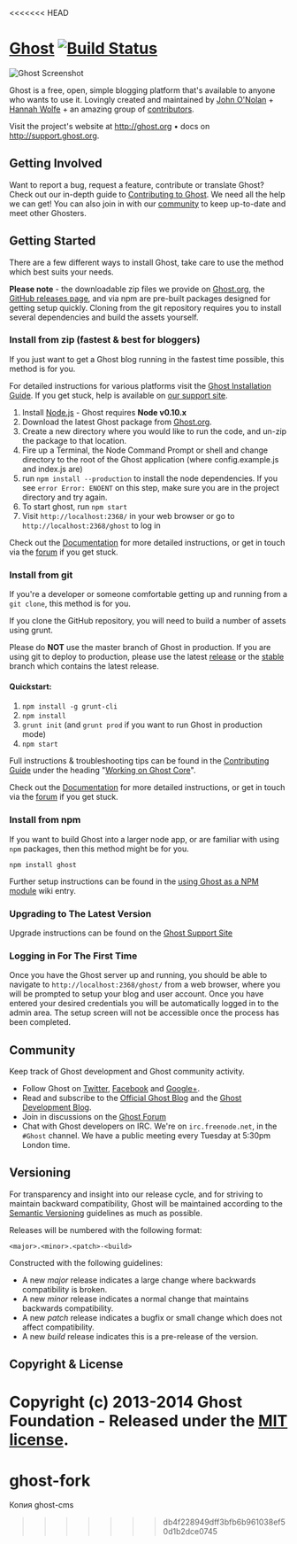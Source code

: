 <<<<<<< HEAD
# [Ghost](https://github.com/TryGhost/Ghost) [![Build Status](https://travis-ci.org/TryGhost/Ghost.svg?branch=master)](https://travis-ci.org/TryGhost/Ghost)

![Ghost Screenshot](https://cloud.githubusercontent.com/assets/120485/4828504/9e832764-5f80-11e4-8ac1-0332bcc67a35.png)

Ghost is a free, open, simple blogging platform that's available to anyone who wants to use it. Lovingly created and maintained by [John O'Nolan](http://twitter.com/JohnONolan) + [Hannah Wolfe](http://twitter.com/ErisDS) + an amazing group of [contributors](https://github.com/TryGhost/Ghost/contributors).

Visit the project's website at <http://ghost.org> &bull; docs on <http://support.ghost.org>.

## Getting Involved

Want to report a bug, request a feature, contribute or translate Ghost? Check out our in-depth guide to [Contributing to Ghost](https://github.com/TryGhost/Ghost/blob/master/CONTRIBUTING.md). We need all the help we can get! You can also join in with our [community](https://github.com/TryGhost/Ghost#community) to keep up-to-date and meet other Ghosters.

## Getting Started

There are a few different ways to install Ghost, take care to use the method which best suits your needs.

**Please note** - the downloadable zip files we provide on [Ghost.org](http://ghost.org/download), the [GitHub releases page](https://github.com/TryGhost/Ghost/releases), and via npm are pre-built packages designed for getting setup quickly. Cloning from the git repository requires you to install several dependencies and build the assets yourself. 

### Install from zip (fastest & best for bloggers)

If you just want to get a Ghost blog running in the fastest time possible, this method is for you.

For detailed instructions for various platforms visit the [Ghost Installation Guide](http://support.ghost.org/installation/). If you get stuck, help is available on [our support site](http://support.ghost.org/).

1. Install [Node.js](http://nodejs.org) - Ghost requires **Node v0.10.x**
1. Download the latest Ghost package from [Ghost.org](http://ghost.org/download). 
1. Create a new directory where you would like to run the code, and un-zip the package to that location.
1. Fire up a Terminal, the Node Command Prompt or shell and change directory to the root of the Ghost application (where config.example.js and index.js are)
1. run `npm install --production` to install the node dependencies. If you see `error Error: ENOENT` on this step, make sure you are in the project directory and try again.
1. To start ghost, run `npm start`
1. Visit `http://localhost:2368/` in your web browser or go to `http://localhost:2368/ghost` to log in

Check out the [Documentation](http://support.ghost.org/) for more detailed instructions, or get in touch via the [forum](http://ghost.org/forum) if you get stuck.



### Install from git

If you're a developer or someone comfortable getting up and running from a `git clone`, this method is for you.

If you clone the GitHub repository, you will need to build a number of assets using grunt.

Please do **NOT** use the master branch of Ghost in production. If you are using git to deploy to production, please use the latest [release](https://github.com/TryGhost/Ghost/releases) or the [stable](https://github.com/TryGhost/Ghost/tree/stable) branch which contains the latest release.

#### Quickstart:

1. `npm install -g grunt-cli`
1. `npm install`
1. `grunt init` (and `grunt prod` if you want to run Ghost in production mode)
1. `npm start`

Full instructions & troubleshooting tips can be found in the [Contributing Guide](https://github.com/TryGhost/Ghost/blob/master/CONTRIBUTING.md) under the heading "[Working on Ghost Core](https://github.com/TryGhost/Ghost/blob/master/CONTRIBUTING.md#working-on-ghost-core)".

Check out the [Documentation](http://support.ghost.org/) for more detailed instructions, or get in touch via the [forum](http://ghost.org/forum) if you get stuck.

### Install from npm

If you want to build Ghost into a larger node app, or are familiar with using `npm` packages, then this method might be for you.

`npm install ghost`

Further setup instructions can be found in the [using Ghost as a NPM module](https://github.com/TryGhost/Ghost/wiki/Using-Ghost-as-an-NPM-module) wiki entry.


### Upgrading to The Latest Version

Upgrade instructions can be found on the [Ghost Support Site](http://support.ghost.org/how-to-upgrade/)

### Logging in For The First Time

Once you have the Ghost server up and running, you should be able to navigate to `http://localhost:2368/ghost/` from a web browser, where you will be prompted to setup your blog and user account. Once you have entered your desired credentials you will be automatically logged in to the admin area. The setup screen will not be accessible once the process has been completed.


## Community

Keep track of Ghost development and Ghost community activity.

* Follow Ghost on [Twitter](http://twitter.com/TryGhost), [Facebook](https://www.facebook.com/ghost) and [Google+](https://plus.google.com/114465948129362706086).
* Read and subscribe to the [Official Ghost Blog](http://blog.ghost.org) and the [Ghost Development Blog](http://dev.ghost.org).
* Join in discussions on the [Ghost Forum](http://ghost.org/forum/)
* Chat with Ghost developers on IRC. We're on `irc.freenode.net`, in the `#Ghost` channel. We have a public meeting every Tuesday at 5:30pm London time.


## Versioning

For transparency and insight into our release cycle, and for striving to maintain backward compatibility, Ghost will be maintained according to the [Semantic Versioning](http://semver.org/) guidelines as much as possible.

Releases will be numbered with the following format:

`<major>.<minor>.<patch>-<build>`

Constructed with the following guidelines:

* A new *major* release indicates a large change where backwards compatibility is broken.
* A new *minor* release indicates a normal change that maintains backwards compatibility.
* A new *patch* release indicates a bugfix or small change which does not affect compatibility.
* A new *build* release indicates this is a pre-release of the version.


## Copyright & License

Copyright (c) 2013-2014 Ghost Foundation - Released under the [MIT license](LICENSE).
=======
ghost-fork
==========

Копия ghost-cms
>>>>>>> db4f228949dff3bfb6b961038ef50d1b2dce0745

